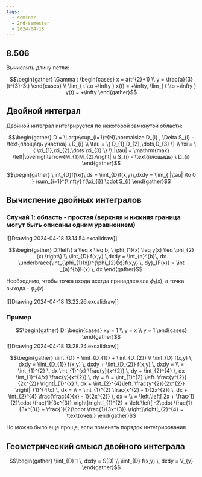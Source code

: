 ```yaml
---
tags:
  - seminar
  - 2nd-semester
  - 2024-04-18
---
```


## 8.506

Вычислить длину петли:

 $$\begin{gather}
\Gamma : \begin{cases}
x = a(t^{2}+1) \\
y = \frac{a}{3}(t^{3}-3t)
\end{cases} \\
\lim_{ t \to +\infty } x(t) = +\infty, \lim_{ t \to +\infty } y(t) = +\infty
\end{gather}$$

## Двойной интеграл

Двойной интеграл интегрируется по некоторой замкнутой области:

$$\begin{gather}
D = \Large\cup_{i=1}^{N}\normalsize D_{i} , \Delta S_{i} - \text{площадь участка} \ D_{i} \\
\tau = \{ D_{1},D_{2},\dots,D_{3} \} \\
\xi = \{ \xi_{1},\xi_{2},\dots \xi_{3} \} \\
|\tau| = \mathrm{max} \left|\overrightarrow{M_{1}M_{2}}\right| \\
S_{i} - \text{площадь} \ D_{i}
\end{gather}$$

$$\begin{gather}
\iint_{D}f(\xi)\,ds = \iint_{D}f(x,y)\,dxdy = \lim_{ |\tau| \to 0 } \sum_{i=1}^{\infty} f(\xi_{i}) \cdot S_{i}
\end{gather}$$

## Вычисление двойных интегралов

### Случай 1: область - простая (верхняя и нижняя граница могут быть описаны одним уравнением)

![[Drawing 2024-04-18 13.14.54.excalidraw]]

$$\begin{gather}
D:\left\{ a \leq x \leq b; \ \phi_{1}(x) \leq y(x) \leq \phi_{2}(x) \right\} \\
\iint_{D} f(x,y) \,dxdy = \int_{a}^{b}\, dx \underbrace{\int_{\phi_{1}(x)}^{\phi_{2}(x)}f(x,y) \, dy}_{F(x)} = \int _{a}^{b}F(x) \, dx 
\end{gather}$$

Необходимо, чтобы точка входа всегда принадлежала $\phi_{1}(x)$, а точка выхода - $\phi_{2}(x)$.

![[Drawing 2024-04-18 13.22.26.excalidraw]]

### Пример

$$\begin{gather}
D: \begin{cases}
xy = 1 \\
y = x \\
y = 1
\end{cases}
\end{gather}$$
![[Drawing 2024-04-18 13.28.24.excalidraw]]

$$\begin{gather}
\iint_{D} = \iint_{D_{1}} + \iint_{D_{2}} \\
\iint_{D} f(x,y) \, dxdy = \iint_{D_{1}} f(x,y) \, dxdy + \iint_{D_{2}} f(x,y) \, dxdy = \\
= \int_{1}^{2}  \, dx \int_{1}^{x} \frac{y}{x^{2}} \, dy + \int_{2}^{4} \, dx \int_{1}^{4/x} \frac{y}{x^{2}} \, dy = \\
= \int_{1}^{2} \left. \frac{y^{2}}{2x^{2}} \right|_{1}^{x} \, dx  + \int_{2}^{4}\left. \frac{y^{2}}{2x^{2}} \right|_{1}^{4/x} \, dx = \\
= \int_{1}^{2} \frac{x^{2} - 1}{2x^{2}} \, dx  + \int_{2}^{4} \frac{\frac{4}{x} - 1}{2x^{2}} \, dx = \\
= \left.\left[ 2x + \frac{1}{2}\cdot \frac{1}{3x^{3}}  \right]\right|_{1}^{2} + \left.\left[ -2\cdot \frac{1}{3x^{3}} + \frac{1}{2}\cdot \frac{1}{3x^{3}} \right]\right|_{2}^{4} = \text{очев.}
\end{gather}$$

Но можно было еще проще, если поменять порядок интегрирования.

## Геометрический смысл двойного интеграла

$$\begin{gather}
\iint_{D} 1 \, dxdy = S(D) \\
\iint_{D} f(x,y) \, dxdy = V_{y}
\end{gather}$$
